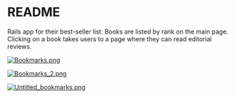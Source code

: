 # README

Rails app for their best-seller list. Books are listed by rank on the main page. Clicking on a book takes users to a page where they can read editorial reviews.

[![Bookmarks.png](https://s7.postimg.org/b7hgi7o23/Bookmarks.png)](https://postimg.org/image/4tsdeyj5z/)

[![Bookmarks_2.png](https://s7.postimg.org/qg7dw17gr/Bookmarks_2.png)](https://postimg.org/image/ooef14o3r/)

[![Untitled_bookmarks.png](https://s7.postimg.org/449l2ml7f/Untitled_bookmarks.png)](https://postimg.org/image/p15t7aj87/)
